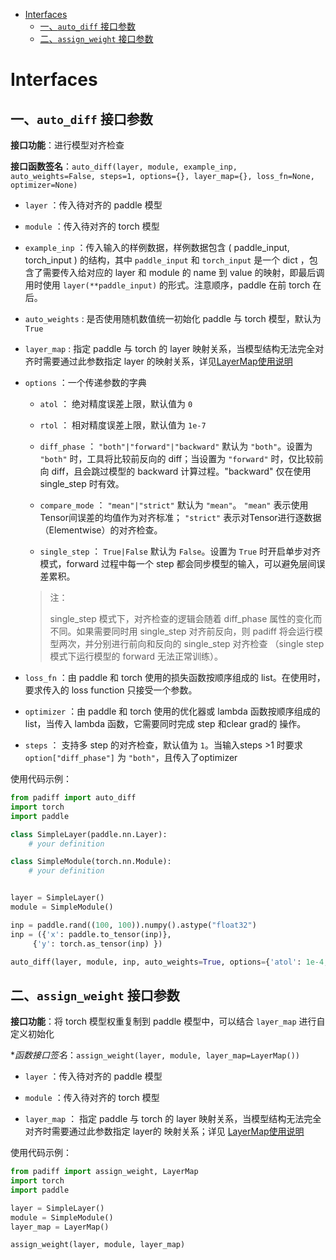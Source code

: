 - [Interfaces](#interfaces)
  - [一、`auto_diff` 接口参数](#一auto_diff-接口参数)
  - [二、`assign_weight` 接口参数](#二assign_weight-接口参数)

# Interfaces
## 一、`auto_diff` 接口参数

  **接口功能**：进行模型对齐检查

  **接口函数签名**：`auto_diff(layer, module, example_inp, auto_weights=False, steps=1, options={}, layer_map={}, loss_fn=None, optimizer=None)`

  -   `layer` ：传入待对齐的 paddle 模型

  -   `module` ：传入待对齐的 torch 模型

  -   `example_inp` ：传入输入的样例数据，样例数据包含 ( paddle_input, torch_input ) 的结构，其中 `paddle_input` 和 `torch_input` 是一个 dict ，包含了需要传入给对应的 layer 和 module 的 name 到 value 的映射，即最后调用时使用 `layer(**paddle_input)` 的形式。注意顺序，paddle 在前 torch 在后。

  -   `auto_weights` : 是否使用随机数值统一初始化 paddle 与 torch 模型，默认为 `True`

  -   `layer_map` : 指定 paddle 与 torch 的 layer 映射关系，当模型结构无法完全对齐时需要通过此参数指定 layer 的映射关系，详见[LayerMap使用说明](LayerMap.md)

  -   `options` ：一个传递参数的字典

      -   `atol` ： 绝对精度误差上限，默认值为  `0`

      -   `rtol` ： 相对精度误差上限，默认值为  `1e-7`

      -   `diff_phase` ：  `"both"|"forward"|"backward"`  默认为  `"both"`。设置为  `"both"`  时，工具将比较前反向的 diff；当设置为  `"forward"`  时，仅比较前向 diff，且会跳过模型的 backward 计算过程。"backward" 仅在使用 single_step 时有效。

      -   `compare_mode` ：  `"mean"|"strict"`  默认为  `"mean"`。  `"mean"`  表示使用Tensor间误差的均值作为对齐标准；  `"strict"`  表示对Tensor进行逐数据（Elementwise）的对齐检查。

      -   `single_step` ：  `True|False`  默认为  `False`。设置为  `True`  时开启单步对齐模式，forward 过程中每一个 step 都会同步模型的输入，可以避免层间误差累积。

      > 注：
      >
      > single_step 模式下，对齐检查的逻辑会随着 diff_phase 属性的变化而不同。如果需要同时用 single_step 对齐前反向，则 padiff 将会运行模型两次，并分别进行前向和反向的 single_step 对齐检查 （single step 模式下运行模型的 forward 无法正常训练）。

  -   `loss_fn` ：由 paddle 和 torch 使用的损失函数按顺序组成的 list。在使用时，要求传入的 loss function 只接受一个参数。

  -   `optimizer` ：由 paddle 和 torch 使用的优化器或 lambda 函数按顺序组成的 list，当传入 lambda 函数，它需要同时完成 step 和clear grad的 操作。

  -   `steps` ： 支持多 step 的对齐检查，默认值为 `1`。当输入steps >1 时要求  `option["diff_phase"]`  为  `"both"`，且传入了optimizer

使用代码示例：
```py
from padiff import auto_diff
import torch
import paddle

class SimpleLayer(paddle.nn.Layer):
    # your definition

class SimpleModule(torch.nn.Module):
    # your definition


layer = SimpleLayer()
module = SimpleModule()

inp = paddle.rand((100, 100)).numpy().astype("float32")
inp = ({'x': paddle.to_tensor(inp)},
     {'y': torch.as_tensor(inp) })

auto_diff(layer, module, inp, auto_weights=True, options={'atol': 1e-4, 'rtol':0, 'compare_mode': 'strict', 'single_step':False})
```



  ## 二、`assign_weight` 接口参数

  **接口功能**：将 torch 模型权重复制到 paddle 模型中，可以结合 `layer_map` 进行自定义初始化

  **函数接口签名*：`assign_weight(layer, module, layer_map=LayerMap())`

  -   `layer` ：传入待对齐的 paddle 模型

  -   `module` ：传入待对齐的 torch 模型

  -   `layer_map` ： 指定 paddle 与 torch 的 layer 映射关系，当模型结构无法完全对齐时需要通过此参数指定 layer的 映射关系；详见 [LayerMap使用说明](LayerMap.md)

使用代码示例：
```py
from padiff import assign_weight, LayerMap
import torch
import paddle

layer = SimpleLayer()
module = SimpleModule()
layer_map = LayerMap()

assign_weight(layer, module, layer_map)
```
